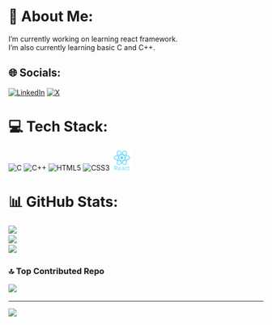 # 💫 About Me:
 I’m currently working on learning react framework.<br> I’m also currently learning basic C and C++.<br>


## 🌐 Socials:
[![LinkedIn](https://img.shields.io/badge/LinkedIn-%230077B5.svg?logo=linkedin&logoColor=white)](https://www.linkedin.com/in/oshin-pant-0164802aa/) [![X](https://img.shields.io/badge/X-black.svg?logo=X&logoColor=white)](https://x.com/oshin9479950651) 

# 💻 Tech Stack:
![C](https://img.shields.io/badge/c-%2300599C.svg?style=for-the-badge&logo=c&logoColor=white) ![C++](https://img.shields.io/badge/c++-%2300599C.svg?style=for-the-badge&logo=c%2B%2B&logoColor=white)
![HTML5](https://img.shields.io/badge/html5-%23E34F26.svg?style=for-the-badge&logo=html5&logoColor=white) ![CSS3](https://img.shields.io/badge/css3-%231572B6.svg?style=for-the-badge&logo=css3&logoColor=white)
<img src="https://raw.githubusercontent.com/devicons/devicon/master/icons/react/react-original-wordmark.svg" alt="react" width="40" height="40"/> </a> </p>
# 📊 GitHub Stats:
![](https://github-readme-stats.vercel.app/api?username=oshinuwu&theme=dark&hide_border=false&include_all_commits=false&count_private=false)<br/>
![](https://github-readme-streak-stats.herokuapp.com/?user=oshinuwu&theme=dark&hide_border=false)<br/>
![](https://github-readme-stats.vercel.app/api/top-langs/?username=oshinuwu&theme=dark&hide_border=false&include_all_commits=false&count_private=false&layout=compact)

### 🔝 Top Contributed Repo
![](https://github-contributor-stats.vercel.app/api?username=oshinuwu&limit=5&theme=dark&combine_all_yearly_contributions=true)

---
[![](https://visitcount.itsvg.in/api?id=oshinuwu&icon=0&color=0)](https://visitcount.itsvg.in)

<!-- Proudly created with GPRM ( https://gprm.itsvg.in ) -->


